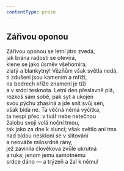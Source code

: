 ```yaml
---
contentType: prose
---
```


## Zářivou oponou

Zářivou oponou se letní jitro zvedá,  
jak brána radosti se otevírá,  
klene se jako úsměv všehomíra,  
zlatý a blankytný! Vězňům však světla nedá,  
ti zdušeni jsou kamením a mříží,  
na bedrech kříže znamení je tíží  
a v srdci tesknota. Letní den přeslavně plá,  
rozkoš sám sobě, pak syt a ukojen  
svou pýchu zhasíná a jde snít svůj sen,  
však bída ne. Ta věčná němá výčitka,  
ta nespí přec: v tvář nebe netečnou  
žalobu svoji volá noční tmou,  
tak jako za dne k slunci; však světlo ani tma  
nad bídou neskloní se v slitování  
a neováže milosrdně rány,  
jež zavinila člověkova zvůle ukrutná  
a ruka; jenom jemu samotnému  
srdce dáno — a trýzeň a žal k němu!
